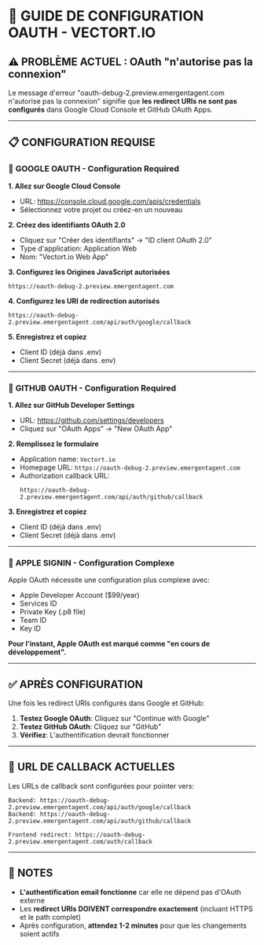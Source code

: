 # 🔧 GUIDE DE CONFIGURATION OAUTH - VECTORT.IO

## ⚠️ PROBLÈME ACTUEL : OAuth "n'autorise pas la connexion"

Le message d'erreur "oauth-debug-2.preview.emergentagent.com n'autorise pas la connexion" signifie que **les redirect URIs ne sont pas configurés** dans Google Cloud Console et GitHub OAuth Apps.

---

## 📋 CONFIGURATION REQUISE

### 🔵 **GOOGLE OAUTH - Configuration Required**

**1. Allez sur Google Cloud Console**
   - URL: https://console.cloud.google.com/apis/credentials
   - Sélectionnez votre projet ou créez-en un nouveau

**2. Créez des identifiants OAuth 2.0**
   - Cliquez sur "Créer des identifiants" → "ID client OAuth 2.0"
   - Type d'application: Application Web
   - Nom: "Vectort.io Web App"

**3. Configurez les Origines JavaScript autorisées**
   ```
   https://oauth-debug-2.preview.emergentagent.com
   ```

**4. Configurez les URI de redirection autorisés**
   ```
   https://oauth-debug-2.preview.emergentagent.com/api/auth/google/callback
   ```

**5. Enregistrez et copiez**
   - Client ID (déjà dans .env)
   - Client Secret (déjà dans .env)

---

### 🐙 **GITHUB OAUTH - Configuration Required**

**1. Allez sur GitHub Developer Settings**
   - URL: https://github.com/settings/developers
   - Cliquez sur "OAuth Apps" → "New OAuth App"

**2. Remplissez le formulaire**
   - Application name: `Vectort.io`
   - Homepage URL: `https://oauth-debug-2.preview.emergentagent.com`
   - Authorization callback URL: 
     ```
     https://oauth-debug-2.preview.emergentagent.com/api/auth/github/callback
     ```

**3. Enregistrez et copiez**
   - Client ID (déjà dans .env)
   - Client Secret (déjà dans .env)

---

### 🍎 **APPLE SIGNIN - Configuration Complexe**

Apple OAuth nécessite une configuration plus complexe avec:
- Apple Developer Account ($99/year)
- Services ID
- Private Key (.p8 file)
- Team ID
- Key ID

**Pour l'instant, Apple OAuth est marqué comme "en cours de développement".**

---

## ✅ APRÈS CONFIGURATION

Une fois les redirect URIs configurés dans Google et GitHub:

1. **Testez Google OAuth**: Cliquez sur "Continue with Google"
2. **Testez GitHub OAuth**: Cliquez sur "GitHub"
3. **Vérifiez**: L'authentification devrait fonctionner

---

## 🔄 URL DE CALLBACK ACTUELLES

Les URLs de callback sont configurées pour pointer vers:
```
Backend: https://oauth-debug-2.preview.emergentagent.com/api/auth/google/callback
Backend: https://oauth-debug-2.preview.emergentagent.com/api/auth/github/callback

Frontend redirect: https://oauth-debug-2.preview.emergentagent.com/auth/callback
```

---

## 📝 NOTES

- **L'authentification email fonctionne** car elle ne dépend pas d'OAuth externe
- Les **redirect URIs DOIVENT correspondre exactement** (incluant HTTPS et le path complet)
- Après configuration, **attendez 1-2 minutes** pour que les changements soient actifs
